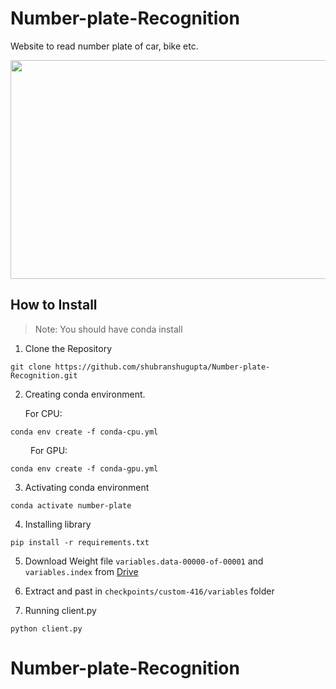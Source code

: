 # Number-plate-Recognition
Website to read number plate of car, bike etc.

<img src="https://github.com/shubranshugupta/Number-plate-Recognition/blob/main/Client_static/image/My%20Video.gif" width="600" height="350"/>

## How to Install

> Note: You should have conda install

1. Clone the Repository

``
git clone https://github.com/shubranshugupta/Number-plate-Recognition.git
``

2. Creating conda environment.

    For CPU:

``
conda env create -f conda-cpu.yml
`` <br>

&ensp;&ensp;&ensp;&ensp; For GPU:

``
conda env create -f conda-gpu.yml
``

3. Activating conda environment

``
conda activate number-plate
``

4. Installing library

``
pip install -r requirements.txt
``

5. Download Weight file `variables.data-00000-of-00001` and `variables.index` from <a href='https://drive.google.com/drive/folders/1-1qgUIMvZ9SD56Y8_TQYiC076ppYuYcv?usp=sharing'>Drive</a>

6. Extract and past in `checkpoints/custom-416/variables` folder

7. Running client.py

``
python client.py
``
# Number-plate-Recognition
